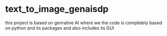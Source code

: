 # text_to_image_genaisdp
this project is based on genrative AI where we the code is completely based on python and its packages and also includes its GUI
